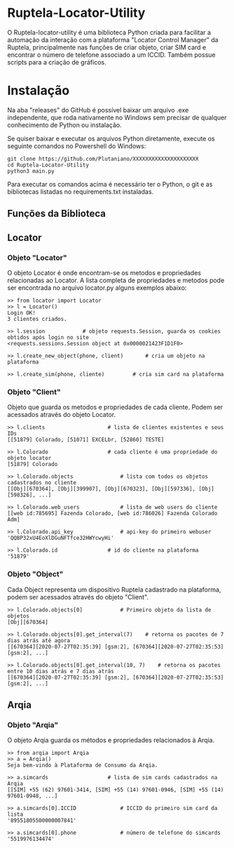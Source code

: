 # Ruptela-Locator-Utility

O Ruptela-locator-utility é uma biblioteca Python criada para facilitar a automação da interação com a plataforma "Locator Control Manager" da Ruptela, principalmente nas funções de criar objeto, criar SIM card e encontrar o número de telefone associado a um ICCID. Também possue scripts para a criação de gráficos.


# Instalação

Na aba "releases" do GitHub é possível baixar um arquivo .exe independente, que roda nativamente no Windows sem precisar de qualquer conhecimento de Python ou instalação.

Se quiser baixar e executar os arquivos Python diretamente, execute os seguinte comandos no Powershell do Windows:
```
git clone https://github.com/Plutaniano/XXXXXXXXXXXXXXXXXXXXX
cd Ruptela-Locator-Utility
python3 main.py
```
Para executar os comandos acima é necessário ter o Python, o git e as bibliotecas listadas no requirements.txt instaladas.


## Funções da Biblioteca

## Locator

### Objeto "Locator"
O objeto Locator é onde encontram-se os metodos e propriedades relacionadas ao Locator. A lista completa de propriedades e metodos pode ser encontrada no arquivo locator.py alguns exemplos abaixo:

```
>> from locator import Locator
>> l = Locator()
Login OK!
3 clientes criados.

>> l.session			# objeto requests.Session, guarda os cookies obtidos após login no site
<requests.sessions.Session object at 0x0000021423F1D1F0>

>> l.create_new_object(phone, client)		# cria um objeto na plataforma

>> l.create_sim(phone, cliente)			# cria sim card na plataforma
```

### Objeto "Client"
Objeto que guarda os metodos e propriedades de cada cliente. Podem ser acessados através do objeto Locator.
```
>> l.clients 					# lista de clientes existentes e seus IDs
[[51879] Colorado, [51071] EXCELbr, [52860] TESTE]

>> l.Colorado					# cada cliente é uma propriedade do objeto locator
[51879] Colorado

>> l.Colorado.objects				# lista com todos os objetos cadastrados no cliente
[[Obj][670364], [Obj][399907], [Obj][670323], [Obj][597336], [Obj][598326], ...]

>> l.Colorado.web_users 			# lista de web users do cliente
[[web id:785695] Fazenda Colorado, [web id:786026] Fazenda Colorado Adm]

>> l.Colorado.api_key				# api-key do primeiro webuser
'QQBP32xU4EoXlDGuNFTfce32HWYcwyHi'

>> l.Colorado.id				# id do cliente na plataforma
'51879'
```
### Objeto "Object"
Cada Object representa um dispositivo Ruptela cadastrado na plataforma, podem ser acessados através do objeto "Client".
```
>> l.Colorado.objects[0]			# Primeiro objeto da lista de objetos
[Obj][670364]

>> l.Colorado.objects[0].get_interval(7)	# retorna os pacotes de 7 dias atrás até agora
[[670364][2020-07-27T02:35:39] [gsm:2], [670364][2020-07-27T02:35:53] [gsm:2], ...]

>> l.Colorado.objects[0].get_interval(10, 7)	# retorna os pacotes entre 10 dias atrás e 7 dias atrás
[[670364][2020-07-27T02:35:39] [gsm:2], [670364][2020-07-27T02:35:53] [gsm:2], ...]
```

## Arqia

### Objeto "Arqia"
O objeto Arqia guarda os métodos e propriedades relacionados à Arqia.
```
>> from arqia import Arqia
>> a = Arqia()
Seja bem-vindo à Plataforma de Consumo da Arqia.

>> a.simcards					# lista de sim cards cadastrados na Arqia
[[SIM] +55 (62) 97601-3414, [SIM] +55 (14) 97601-0946, [SIM] +55 (14) 97601-0948, ...]

>> a.simcards[0].ICCID				# ICCID do primeiro sim card da lista  
'89551805500000007841'

>> a.simcards[0].phone				# número de telefone do simcards
'5519976134474'
```



